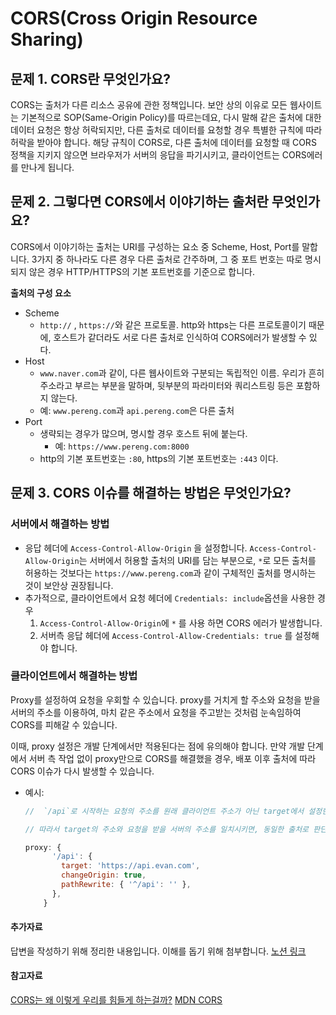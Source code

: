 # CORS(Cross Origin Resource Sharing)

## 문제 1. CORS란 무엇인가요?

CORS는 출처가 다른 리소스 공유에 관한 정책입니다.
보안 상의 이유로 모든 웹사이트는 기본적으로 SOP(Same-Origin Policy)를 따르는데요, 다시 말해 같은 출처에 대한 데이터 요청은 항상 허락되지만, 다른 출처로 데이터를 요청할 경우 특별한 규칙에 따라 허락을 받아야 합니다.
해당 규칙이 CORS로, 다른 출처에 데이터를 요청할 때 CORS 정책을 지키지 않으면 브라우저가 서버의 응답을 파기시키고, 클라이언트는 CORS에러를 만나게 됩니다.

## 문제 2. 그렇다면 CORS에서 이야기하는 출처란 무엇인가요?

CORS에서 이야기하는 출처는 URI를 구성하는 요소 중 Scheme, Host, Port를 말합니다.
3가지 중 하나라도 다른 경우 다른 출처로 간주하며, 그 중 포트 번호는 따로 명시되지 않은 경우 HTTP/HTTPS의 기본 포트번호를 기준으로 합니다.

**출처의 구성 요소**

- Scheme
  - `http://` , `https://`와 같은 프로토콜. http와 https는 다른 프로토콜이기 때문에, 호스트가 같더라도 서로 다른 출처로 인식하여 CORS에러가 발생할 수 있다.
- Host
  - `www.naver.com`과 같이, 다른 웹사이트와 구분되는 독립적인 이름. 우리가 흔히 주소라고 부르는 부분을 말하며, 뒷부분의 파라미터와 쿼리스트링 등은 포함하지 않는다.
  - 예: `www.pereng.com`과 `api.pereng.com`은 다른 출처
- Port
  - 생략되는 경우가 많으며, 명시할 경우 호스트 뒤에 붙는다.
    - 예: `https://www.pereng.com:8000`
  - http의 기본 포트번호는 `:80`, https의 기본 포트번호는 `:443` 이다.

## 문제 3. CORS 이슈를 해결하는 방법은 무엇인가요?

### 서버에서 해결하는 방법

- 응답 헤더에 `Access-Control-Allow-Origin` 을 설정합니다.
  `Access-Control-Allow-Origin`는 서버에서 허용할 출처의 URI를 담는 부분으로,
  `*`로 모든 출처를 허용하는 것보다는 `https://www.pereng.com`과 같이 구체적인 출처를 명시하는 것이 보안상 권장됩니다.
- 추가적으로, 클라이언트에서 요청 헤더에 `Credentials: include`옵션을 사용한 경우
  1. `Access-Control-Allow-Origin`에 `*` 를 사용 하면 CORS 에러가 발생합니다.
  2. 서버측 응답 헤더에 `Access-Control-Allow-Credentials: true` 를 설정해야 합니다.

### 클라이언트에서 해결하는 방법

Proxy를 설정하여 요청을 우회할 수 있습니다. proxy를 거치게 할 주소와 요청을 받을 서버의 주소를 이용하여, 마치 같은 주소에서 요청을 주고받는 것처럼 눈속임하여
CORS를 피해갈 수 있습니다.

이때, proxy 설정은 개발 단계에서만 적용된다는 점에 유의해야 합니다. 만약 개발 단계에서 서버 측 작업 없이 proxy만으로 CORS를 해결했을 경우, 배포 이후 출처에
따라 CORS 이슈가 다시 발생할 수 있습니다.

- 예시:

  ```jsx
  //  `/api`로 시작하는 요청의 주소를 원래 클라이언트 주소가 아닌 target에서 설정한 주소로 우회해준다.

  // 따라서 target의 주소와 요청을 받을 서버의 주소를 일치시키면, 동일한 출처로 판단하여 CORS 정책 위반을 피해갈 수 있다

  proxy: {
        '/api': {
          target: 'https://api.evan.com',
          changeOrigin: true,
          pathRewrite: { '^/api': '' },
        },
      }

  ```

#### 추가자료

답변을 작성하기 위해 정리한 내용입니다. 이해를 돕기 위해 첨부합니다.
[노션 링크](https://phase-dryosaurus-8ac.notion.site/CORS-9f5a68d44a8f4b46bbb647a9b50c2638)

#### 참고자료

[CORS는 왜 이렇게 우리를 힘들게 하는걸까?](https://evan-moon.github.io/2020/05/21/about-cors/#cors%EB%A5%BC-%ED%95%B4%EA%B2%B0%ED%95%A0-%EC%88%98-%EC%9E%88%EB%8A%94-%EB%B0%A9%EB%B2%95)
[MDN CORS](https://developer.mozilla.org/en-US/docs/Web/HTTP/CORS)
